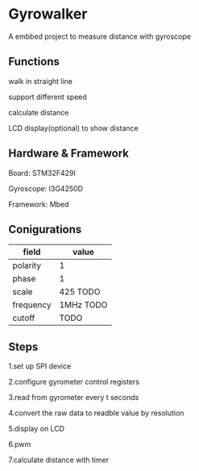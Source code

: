 # Gyrowalker
A embbed project to measure distance with gyroscope
## Functions
walk in straight line

support different speed

calculate distance

LCD display(optional) to show distance

## Hardware & Framework
Board: STM32F429I

Gyroscope: I3G4250D

Framework: Mbed

## Conigurations
| field      | value |
| ----------- | ----------- |
| polarity      | 1       |
| phase   | 1        |
| scale   | 425 TODO      |
| frequency   | 1MHz TODO       |
|cutoff | TODO|


## Steps
1.set up SPI device

2.configure gyrometer control registers

3.read from gyrometer every t seconds

4.convert the raw data to readble value by resolution

5.display on LCD

6.pwm

7.calculate distance with timer

